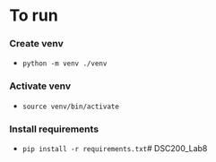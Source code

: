 # To run
### Create venv
- `python -m venv ./venv`
### Activate venv
- `source venv/bin/activate`
### Install requirements
- `pip install -r requirements.txt`# DSC200_Lab8
